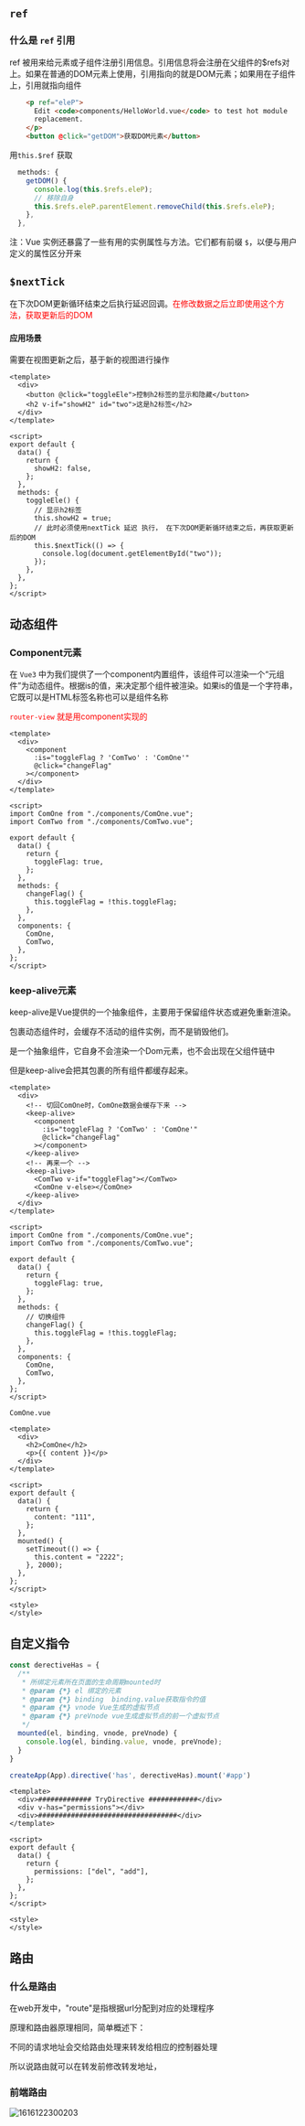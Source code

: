 ## `ref`

### 什么是 `ref` 引用

ref 被用来给元素或子组件注册引用信息。引用信息将会注册在父组件的$refs对上。如果在普通的DOM元素上使用，引用指向的就是DOM元素；如果用在子组件上，引用就指向组件

```html
    <p ref="eleP">
      Edit <code>components/HelloWorld.vue</code> to test hot module
      replacement.
    </p>
    <button @click="getDOM">获取DOM元素</button>
```

用`this.$ref` 获取

```js
  methods: {
    getDOM() {
      console.log(this.$refs.eleP);
      // 移除自身
      this.$refs.eleP.parentElement.removeChild(this.$refs.eleP);
    },
  },
```

注：Vue 实例还暴露了一些有用的实例属性与方法。它们都有前缀 `$`，以便与用户定义的属性区分开来



## `$nextTick`

在下次DOM更新循环结束之后执行延迟回调。<font color=red>在修改数据之后立即使用这个方法，获取更新后的DOM</font>

#### 应用场景

需要在视图更新之后，基于新的视图进行操作

```vue
<template>
  <div>
    <button @click="toggleEle">控制h2标签的显示和隐藏</button>
    <h2 v-if="showH2" id="two">这是h2标签</h2>
  </div>
</template>

<script>
export default {
  data() {
    return {
      showH2: false,
    };
  },
  methods: {
    toggleEle() {
      // 显示h2标签
      this.showH2 = true;
      // 此时必须使用nextTick 延迟 执行， 在下次DOM更新循环结束之后，再获取更新后的DOM
      this.$nextTick(() => {
        console.log(document.getElementById("two"));
      });
    },
  },
};
</script>
```



## 动态组件

### Component元素

在 `Vue3` 中为我们提供了一个component内置组件，该组件可以渲染一个“元组件”为动态组件。根据is的值，来决定那个组件被渲染。如果is的值是一个字符串，它既可以是HTML标签名称也可以是组件名称

<font color=red>`router-view` 就是用component实现的</font>

```vue
<template>
  <div>
    <component
      :is="toggleFlag ? 'ComTwo' : 'ComOne'"
      @click="changeFlag"
    ></component>
  </div>
</template>

<script>
import ComOne from "./components/ComOne.vue";
import ComTwo from "./components/ComTwo.vue";

export default {
  data() {
    return {
      toggleFlag: true,
    };
  },
  methods: {
    changeFlag() {
      this.toggleFlag = !this.toggleFlag;
    },
  },
  components: {
    ComOne,
    ComTwo,
  },
};
</script>

```



### keep-alive元素

keep-alive是Vue提供的一个抽象组件，主要用于保留组件状态或避免重新渲染。

<keep-alive>包裹动态组件时，会缓存不活动的组件实例，而不是销毁他们。

<keep-alive>是一个抽象组件，它自身不会渲染一个Dom元素，也不会出现在父组件链中

但是keep-alive会把其包裹的所有组件都缓存起来。

```vue
<template>
  <div>
    <!-- 切回ComOne时，ComOne数据会缓存下来 -->
    <keep-alive>
      <component
        :is="toggleFlag ? 'ComTwo' : 'ComOne'"
        @click="changeFlag"
      ></component>
    </keep-alive>
    <!-- 再来一个 -->
    <keep-alive>
      <ComTwo v-if="toggleFlag"></ComTwo>
      <ComOne v-else></ComOne>
    </keep-alive>
  </div>
</template>

<script>
import ComOne from "./components/ComOne.vue";
import ComTwo from "./components/ComTwo.vue";

export default {
  data() {
    return {
      toggleFlag: true,
    };
  },
  methods: {
    // 切换组件
    changeFlag() {
      this.toggleFlag = !this.toggleFlag;
    },
  },
  components: {
    ComOne,
    ComTwo,
  },
};
</script>

```

`ComOne.vue`

```vue
<template>
  <div>
    <h2>ComOne</h2>
    <p>{{ content }}</p>
  </div>
</template>

<script>
export default {
  data() {
    return {
      content: "111",
    };
  },
  mounted() {
    setTimeout(() => {
      this.content = "2222";
    }, 2000);
  },
};
</script>

<style>
</style>
```



## 自定义指令

```js
const derectiveHas = {
  /**
   * 所绑定元素所在页面的生命周期mounted时
   * @param {*} el 绑定的元素
   * @param {*} binding  binding.value获取指令的值
   * @param {*} vnode Vue生成的虚拟节点
   * @param {*} preVnode vue生成虚拟节点的前一个虚拟节点
   */
  mounted(el, binding, vnode, preVnode) {
    console.log(el, binding.value, vnode, preVnode);
  }
}

createApp(App).directive('has', derectiveHas).mount('#app')
```

````vue
<template>
  <div>############# TryDirective ############</div>
  <div v-has="permissions"></div>
  <div>##################################</div>
</template>

<script>
export default {
  data() {
    return {
      permissions: ["del", "add"],
    };
  },
};
</script>

<style>
</style>
````



## 路由

### 什么是路由

在web开发中，"route"是指根据url分配到对应的处理程序

原理和路由器原理相同，简单概述下：

不同的请求地址会交给路由处理来转发给相应的控制器处理

所以说路由就可以在转发前修改转发地址，



### 前端路由

![1616122300203](随堂笔记.assets/1616122300203.png)











